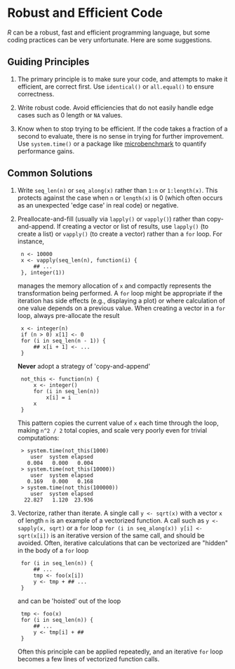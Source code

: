 # Robust and Efficient Code

_R_ can be a robust, fast and efficient programming language, but some
coding practices can be very unfortunate. Here are some suggestions.

## Guiding Principles

1. The primary principle is to make sure your code, and attempts to
   make it efficient, are correct first. Use `identical()` or
   `all.equal()` to ensure correctness.

2. Write robust code. Avoid efficiencies that do not easily handle
   edge cases such as 0 length or `NA` values.

3. Know when to stop trying to be efficient. If the code takes a
   fraction of a second to evaluate, there is no sense in trying for
   further improvement. Use `system.time()` or a package like
   [microbenchmark][] to quantify performance gains.

## Common Solutions

1. Write `seq_len(n)` or `seq_along(x)` rather than `1:n` or
   `1:length(x)`. This protects against the case when `n` or
   `length(x)` is 0 (which often occurs as an unexpected 'edge case'
   in real code) or negative.

2. Preallocate-and-fill (usually via `lapply()` or `vapply()`) rather
   than copy-and-append. If creating a vector or list of results, use
   `lapply()` (to create a list) or `vapply()` (to create a vector)
   rather than a `for` loop. For instance,

        n <- 10000
        x <- vapply(seq_len(n), function(i) {
            ## ...
        }, integer(1))

    manages the memory allocation of `x` and compactly represents the
    transformation being performed. A `for` loop might be appropriate
    if the iteration has side effects (e.g., displaying a plot) or
    where calculation of one value depends on a previous value. When
    creating a vector in a `for` loop, always pre-allocate the result

        x <- integer(n)
        if (n > 0) x[1] <- 0
        for (i in seq_len(n - 1)) {
            ## x[i + 1] <- ...
        }

    **Never** adopt a strategy of 'copy-and-append'

        not_this <- function(n) {
            x <- integer()
            for (i in seq_len(n))
                x[i] = i
            x
        }

    This pattern copies the current value of `x` each time through the
    loop, making `n^2 / 2` total copies, and scale very poorly even
    for trivial computations:

        > system.time(not_this(1000)
           user  system elapsed 
          0.004   0.000   0.004 
        > system.time(not_this(10000))
           user  system elapsed 
          0.169   0.000   0.168 
        > system.time(not_this(100000))
           user  system elapsed 
         22.827   1.120  23.936 

3. Vectorize, rather than iterate. A single call `y <- sqrt(x)` with a
   vector `x` of length `n` is an example of a vectorized function. A
   call such as `y <- sapply(x, sqrt)` or a `for` loop
   `for (i in seq_along(x)) y[i] <- sqrt(x[i])` is an iterative version
   of the same call, and should be avoided. Often, iterative
   calculations that can be vectorized are "hidden" in the body of a
   `for` loop

        for (i in seq_len(n)) {
            ## ...
            tmp <- foo(x[i])
            y <- tmp + ## ...
        }

    and can be 'hoisted' out of the loop

        tmp <- foo(x)
        for (i in seq_len(n)) {
            ## ...
            y <- tmp[i] + ##
        }

    Often this principle can be applied repeatedly, and an iterative
    `for` loop becomes a few lines of vectorized function calls.

[microbenchmark]: https://cran.r-project.org/web/packages/microbenchmark
